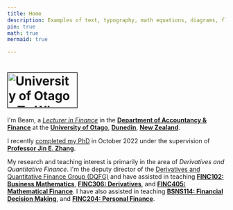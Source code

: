 ```yaml
---
title: Home
description: Examples of text, typography, math equations, diagrams, flowcharts, pictures, videos, and more.
pin: true
math: true
mermaid: true

---
```



<h1 id="logo"><a href="https://www.otago.ac.nz/"><img width="160" height="80" alt="University of Otago - Te Whare Wānanga o Otāgo" src="https://www.otago.ac.nz/_assets/_gfx/logo.png" srcset="https://www.otago.ac.nz/_assets/_gfx/logo@2x.png 2x" style="border:1px solid black;"></a></h1>

I'm Beam, a <a href="https://www.otago.ac.nz/accountancyfinance/staff/people/pakorn-beam-aschakulporn"><i>Lecturer in Finance</i></a> in the <a href="https://www.otago.ac.nz/accountancyfinance"><b>Department of Accountancy & Finance</b></a> at the <a href="https://www.otago.ac.nz/"><b>University of Otago</b></a>, <a href="https://www.dunedinnz.com/"><b>Dunedin</b></a>, <a href="https://www.newzealand.com/"><b>New Zealand</b></a>.

I recently <a href="https://hdl.handle.net/10523/13663">completed my PhD</a> in October 2022 under the supervision of <a href="https://www.otago.ac.nz/accountancyfinance/people/zhang"><b><u>Professor Jin E. Zhang</u></b></a>.

My research and teaching interest is primarily in the area of <i>Derivatives and Quantitative Finance</i>.
I'm the deputy director of the <a href="https://blogs.otago.ac.nz/dqfg/">Derivatives and Quantitative Finance Group (DQFG)</a> and have assisted in teaching 
<a href="https://www.otago.ac.nz/courses/papers/index.html?papercode=FINC102"><b>FINC102: Business Mathematics</b></a>,
<a href="https://www.otago.ac.nz/courses/papers/index.html?papercode=FINC306"><b>FINC306: Derivatives</b></a>, and
<a href="https://www.otago.ac.nz/courses/papers/index.html?papercode=FINC405"><b>FINC405: Mathematical Finance</b></a>.
I have also assisted in teaching <a href="https://www.otago.ac.nz/courses/papers/index.html?papercode=BSNS114"><b>BSNS114: Financial Decision Making</b></a>, and
<a href="https://www.otago.ac.nz/courses/papers/index.html?papercode=FINC204"><b>FINC204: Personal Finance</b></a>.


